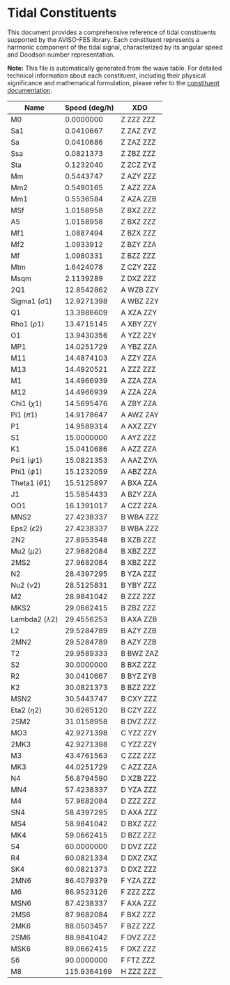 # Tidal Constituents

This document provides a comprehensive reference of tidal constituents supported
by the AVISO-FES library. Each constituent represents a harmonic component of
the tidal signal, characterized by its angular speed and Doodson number
representation.

**Note:** This file is automatically generated from the wave table. For detailed
technical information about each constituent, including their physical
significance and mathematical formulation, please refer to the [constituent
documentation](https://cnes.github.io/aviso-fes/core/constituent.html).

| Name | Speed (deg/h) | XDO |
| --- | --- | --- |
| M0 | 0.0000000  | Z ZZZ ZZZ |
| Sa1 | 0.0410667  | Z ZAZ ZYZ |
| Sa | 0.0410686  | Z ZAZ ZZZ |
| Ssa | 0.0821373  | Z ZBZ ZZZ |
| Sta | 0.1232040  | Z ZCZ ZYZ |
| Mm | 0.5443747  | Z AZY ZZZ |
| Mm2 | 0.5490165  | Z AZZ ZZA |
| Mm1 | 0.5536584  | Z AZA ZZB |
| MSf | 1.0158958  | Z BXZ ZZZ |
| A5 | 1.0158958  | Z BXZ ZZZ |
| Mf1 | 1.0887494  | Z BZX ZZZ |
| Mf2 | 1.0933912  | Z BZY ZZA |
| Mf | 1.0980331  | Z BZZ ZZZ |
| Mtm | 1.6424078  | Z CZY ZZZ |
| Msqm | 2.1139289  | Z DXZ ZZZ |
| 2Q1 | 12.8542862  | A WZB ZZY |
| Sigma1 ($\sigma 1$) | 12.9271398  | A WBZ ZZY |
| Q1 | 13.3986609  | A XZA ZZY |
| Rho1 ($\rho 1$) | 13.4715145  | A XBY ZZY |
| O1 | 13.9430356  | A YZZ ZZY |
| MP1 | 14.0251729  | A YBZ ZZA |
| M11 | 14.4874103  | A ZZY ZZA |
| M13 | 14.4920521  | A ZZZ ZZZ |
| M1 | 14.4966939  | A ZZA ZZA |
| M12 | 14.4966939  | A ZZA ZZA |
| Chi1 ($\chi 1$) | 14.5695476  | A ZBY ZZA |
| Pi1 ($\pi 1$) | 14.9178647  | A AWZ ZAY |
| P1 | 14.9589314  | A AXZ ZZY |
| S1 | 15.0000000  | A AYZ ZZZ |
| K1 | 15.0410686  | A AZZ ZZA |
| Psi1 ($\psi 1$) | 15.0821353  | A AAZ ZYA |
| Phi1 ($\phi 1$) | 15.1232059  | A ABZ ZZA |
| Theta1 ($\theta 1$) | 15.5125897  | A BXA ZZA |
| J1 | 15.5854433  | A BZY ZZA |
| OO1 | 16.1391017  | A CZZ ZZA |
| MNS2 | 27.4238337  | B WBA ZZZ |
| Eps2 ($\epsilon 2$) | 27.4238337  | B WBA ZZZ |
| 2N2 | 27.8953548  | B XZB ZZZ |
| Mu2 ($\mu 2$) | 27.9682084  | B XBZ ZZZ |
| 2MS2 | 27.9682084  | B XBZ ZZZ |
| N2 | 28.4397295  | B YZA ZZZ |
| Nu2 ($\nu 2$) | 28.5125831  | B YBY ZZZ |
| M2 | 28.9841042  | B ZZZ ZZZ |
| MKS2 | 29.0662415  | B ZBZ ZZZ |
| Lambda2 ($\lambda 2$) | 29.4556253  | B AXA ZZB |
| L2 | 29.5284789  | B AZY ZZB |
| 2MN2 | 29.5284789  | B AZY ZZB |
| T2 | 29.9589333  | B BWZ ZAZ |
| S2 | 30.0000000  | B BXZ ZZZ |
| R2 | 30.0410667  | B BYZ ZYB |
| K2 | 30.0821373  | B BZZ ZZZ |
| MSN2 | 30.5443747  | B CXY ZZZ |
| Eta2 ($\eta 2$) | 30.6265120  | B CZY ZZZ |
| 2SM2 | 31.0158958  | B DVZ ZZZ |
| MO3 | 42.9271398  | C YZZ ZZY |
| 2MK3 | 42.9271398  | C YZZ ZZY |
| M3 | 43.4761563  | C ZZZ ZZZ |
| MK3 | 44.0251729  | C AZZ ZZA |
| N4 | 56.8794590  | D XZB ZZZ |
| MN4 | 57.4238337  | D YZA ZZZ |
| M4 | 57.9682084  | D ZZZ ZZZ |
| SN4 | 58.4397295  | D AXA ZZZ |
| MS4 | 58.9841042  | D BXZ ZZZ |
| MK4 | 59.0662415  | D BZZ ZZZ |
| S4 | 60.0000000  | D DVZ ZZZ |
| R4 | 60.0821334  | D DXZ ZXZ |
| SK4 | 60.0821373  | D DXZ ZZZ |
| 2MN6 | 86.4079379  | F YZA ZZZ |
| M6 | 86.9523126  | F ZZZ ZZZ |
| MSN6 | 87.4238337  | F AXA ZZZ |
| 2MS6 | 87.9682084  | F BXZ ZZZ |
| 2MK6 | 88.0503457  | F BZZ ZZZ |
| 2SM6 | 88.9841042  | F DVZ ZZZ |
| MSK6 | 89.0662415  | F DXZ ZZZ |
| S6 | 90.0000000  | F FTZ ZZZ |
| M8 | 115.9364169  | H ZZZ ZZZ |
